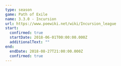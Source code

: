 ```yaml
---
type: season
game: Path of Exile
name: 3.3.0 - Incursion
url: https://www.poewiki.net/wiki/Incursion_league
start:
  confirmed: true
  startDate: 2018-06-01T00:00:00.000Z
  additionalText: ""
end:
  endDate: 2018-08-27T21:00:00.000Z
  confirmed: true
---
```

